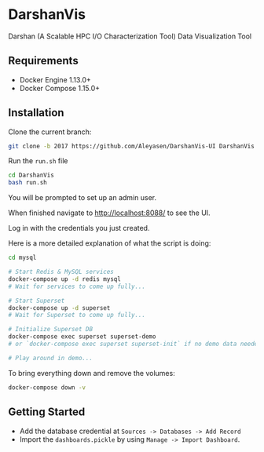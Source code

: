 # DarshanVis

Darshan (A Scalable HPC I/O Characterization Tool) Data Visualization Tool

## Requirements

- Docker Engine 1.13.0+
- Docker Compose 1.15.0+

## Installation

Clone the current branch:
```bash
git clone -b 2017 https://github.com/Aleyasen/DarshanVis-UI DarshanVis
```

Run the `run.sh` file

```bash
cd DarshanVis
bash run.sh
```

You will be prompted to set up an admin user.

When finished navigate to [http://localhost:8088/](http://localhost:8088/) to see the UI.

Log in with the credentials you just created.

Here is a more detailed explanation of what the script is doing:

```bash
cd mysql

# Start Redis & MySQL services
docker-compose up -d redis mysql
# Wait for services to come up fully...

# Start Superset
docker-compose up -d superset
# Wait for Superset to come up fully...

# Initialize Superset DB
docker-compose exec superset superset-demo
# or `docker-compose exec superset superset-init` if no demo data needed

# Play around in demo...
```

To bring everything down and remove the volumes:
```bash
docker-compose down -v
```


## Getting Started

- Add the database credential at `Sources -> Databases -> Add Record`
- Import the `dashboards.pickle` by using `Manage -> Import Dashboard`. 



